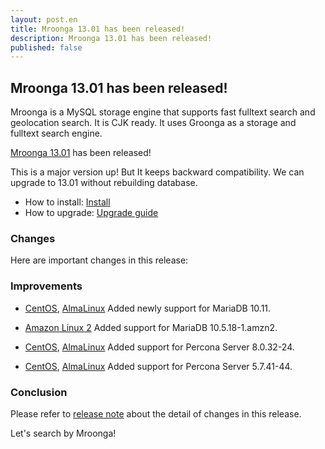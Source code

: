 ```yaml
---
layout: post.en
title: Mroonga 13.01 has been released!
description: Mroonga 13.01 has been released!
published: false
---
```


## Mroonga 13.01 has been released!

Mroonga is a MySQL storage engine that supports fast fulltext search
and geolocation search. It is CJK ready. It uses Groonga as a storage
and fulltext search engine.

[Mroonga 13.01](/docs/news.html#release-13-01) has been released!

This is a major version up! But It keeps backward compatibility. We can upgrade to 13.01 without rebuilding database.

* How to install: [Install](/docs/install.html)
* How to upgrade: [Upgrade guide](/docs/upgrade.html)

### Changes

Here are important changes in this release:

### Improvements

* [CentOS](/docs/install/centos.html), [AlmaLinux](/docs/install/almalinux.html) Added newly support for MariaDB 10.11.

* [Amazon Linux 2](/docs/install/amazon-linux.html) Added support for MariaDB 10.5.18-1.amzn2.

* [CentOS](/docs/install/centos.html), [AlmaLinux](/docs/install/almalinux.html) Added support for Percona Server 8.0.32-24.

* [CentOS](/docs/install/centos.html), [AlmaLinux](/docs/install/almalinux.html) Added support for Percona Server 5.7.41-44.

### Conclusion

Please refer to [release note](/docs/news.html#release-13-01) about the detail of changes in this release.

Let's search by Mroonga!
